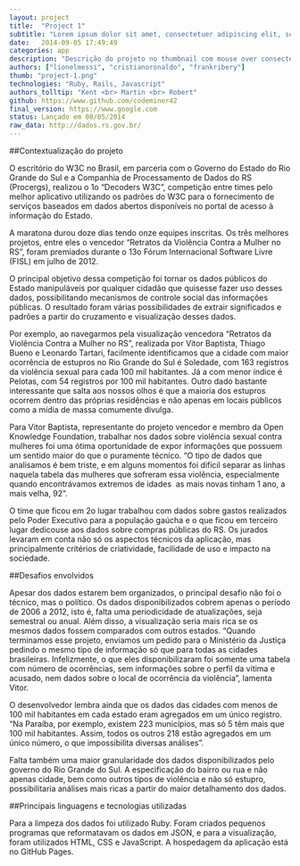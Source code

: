 ```yaml
---
layout: project
title:  "Project 1"
subtitle: "Lorem ipsum dolor sit amet, consectetuer adipiscing elit, sed diamsit e nonummy nibh euismod tincidunt ut laoreet magna aliquam."
date:   2014-09-05 17:49:49
categories: app
description: "Descrição do projeto no thumbnail com mouse over consectetuer adipiscing elit, sed diam nonummy nibh euismod tincidunt ut laoreet dolore lorem ipsum sit dolor amet [hiperlink](http://codeminer42.com){:target=\"_blank\"} aliquam erat volutpat. Ut wisi enim ad minim veniam, veniam, quis nostrud exerci tation aliquip ex ea commodo consequat."
authors: ["lionelmessi", "cristianoronaldo", "frankribery"]
thumb: "project-1.png"
technologies: "Ruby, Rails, Javascript"
authors_tolltip: "Kent <br> Martin <br> Robert"
github: https://www.github.com/codeminer42
final_version: https://www.google.com
status: Lançado em 08/05/2014
raw_data: http://dados.rs.gov.br/
---
```


##Contextualização do projeto

O escritório do W3C no Brasil, em parceria com o Governo do Estado do Rio Grande do
Sul e a Companhia de Processamento de Dados do RS (Procergs), realizou o 1o “Decoders
W3C”, competição entre times pelo melhor aplicativo utilizando os padrões do W3C para o
fornecimento de serviços baseados em dados abertos disponíveis no portal de acesso à
informação do Estado.

A maratona durou doze dias tendo onze equipes inscritas. Os três melhores projetos, entre
eles o vencedor “Retratos da Violência Contra a Mulher no RS”, foram premiados durante o
13o Fórum Internacional Software Livre (FISL) em julho de 2012.

O principal objetivo dessa competição foi tornar os dados públicos do Estado manipuláveis
por qualquer cidadão que quisesse fazer uso desses dados, possibilitando mecanismos de
controle social das informações públicas. O resultado foram várias possibilidades de
extrair significados e padrões a partir do cruzamento e visualização desses dados.

Por exemplo, ao navegarmos pela visualização vencedora “Retratos da Violência Contra a
Mulher no RS”, realizada por Vitor Baptista, Thiago Bueno e Leonardo Tartari, facilmente
identificamos que a cidade com maior ocorrência de estupros no Rio Grande do Sul é
Soledade, com 163 registros da violência sexual para cada 100 mil habitantes. Já a com
menor índice é Pelotas, com 54 registros por 100 mil habitantes. Outro dado bastante
interessante que salta aos nossos olhos é que a maioria dos estupros ocorrem dentro das
próprias residências e não apenas em locais públicos como a mídia de massa comumente
divulga.

Para Vitor Baptista, representante do projeto vencedor e membro da Open Knowledge
Foundation, trabalhar nos dados sobre violência sexual contra mulheres foi uma ótima
oportunidade de expor informações que possuem um sentido maior do que o puramente
técnico. “O tipo de dados que analisamos é bem triste, e em alguns momentos foi difícil
separar as linhas naquela tabela das mulheres que sofreram essa violência, especialmente
quando encontrávamos extremos de idades ­ as mais novas tinham 1 ano, a mais velha, 92”.

O time que ficou em 2o lugar trabalhou com dados sobre gastos realizados pelo Poder
Executivo para a população gaúcha e o que ficou em terceiro lugar dedicou­se aos dados
sobre compras públicas do RS. Os jurados levaram em conta não só os aspectos técnicos da
aplicação, mas principalmente critérios de criatividade, facilidade de uso e impacto na
sociedade.

##Desafios envolvidos

Apesar dos dados estarem bem organizados, o principal desafio não foi o técnico, mas o
político. Os dados disponibilizados cobrem apenas o período de 2006 a 2012, isto é, falta
uma periodicidade de atualizações, seja semestral ou anual. Além disso, a visualização seria
mais rica se os mesmos dados fossem comparados com outros estados. “Quando
terminamos esse projeto, enviamos um pedido para o Ministério da Justiça pedindo o
mesmo tipo de informação só que para todas as cidades brasileiras. Infelizmente, o que eles
disponibilizaram foi somente uma tabela com número de ocorrências, sem informações
sobre o perfil da vítima e acusado, nem dados sobre o local de ocorrência da violência”,
lamenta Vitor.

O desenvolvedor lembra ainda que os dados das cidades com menos de 100 mil habitantes
em cada estado eram agregados em um único registro. “Na Paraíba, por exemplo, existem
223 municípios, mas só 5 têm mais que 100 mil habitantes. Assim, todos os outros 218
estão agregados em um único número, o que impossibilita diversas análises”.

Falta também uma maior granularidade dos dados disponibilizados pelo governo do Rio
Grande do Sul. A especificação do bairro ou rua e não apenas cidade, bem como outros
tipos de violência e não só estupro, possibilitaria análises mais ricas a partir do maior
detalhamento dos dados.

##Principais linguagens e tecnologias utilizadas

Para a limpeza dos dados foi utilizado Ruby. Foram criados pequenos programas que
reformatavam os dados em JSON, e para a visualização, foram utilizados HTML, CSS e
JavaScript. A hospedagem da aplicação está no GitHub Pages.
